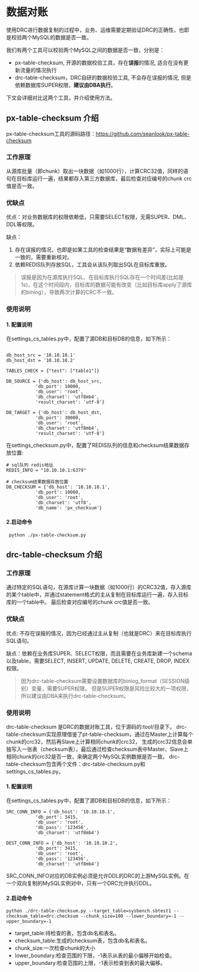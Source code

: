 
# 数据对账
使用DRC进行数据复制的过程中，业务、运维需要定期验证DRC的正确性，也即是校验两个MySQL的数据是否一致。

我们有两个工具可以校验两个MySQL之间的数据是否一致，分别是：
* px-table-checksum, 开源的数据校验工具，存在**误报**的情况, 适合在没有更新流量的情况执行
* drc-table-checksum，DRC自研的数据校验工具, 不会存在误报的情况, 但是依赖数据库SUPER权限，**建议由DBA执行**。

下文会详细对比这两个工具，并介绍使用方法。



## px-table-checksum 介绍
px-table-checksum工具的源码路径：https://github.com/seanlook/px-table-checksum

### 工作原理
从源库批量（即chunk）取出一块数据（如1000行），计算CRC32值，同样的语句在目标库运行一遍，结果都存入第三方数据库，最后检查对应编号的chunk crc值是否一致。

### 优缺点
优点：对业务数据库的权限依赖低，只需要SELECT权限，无需SUPER、DML、DDL等权限。

缺点：
1. 存在误报的情况，也即是如果工具的检查结果是“数据有差异”，实际上可能是一致的，需要重新核对。
2. 依赖REDIS队列存放SQL，工具会从该队列取出SQL在目标库重放。

> 误报是因为在源库执行SQL、在目标库执行SQL存在一个时间差(比如是1s)，在这个时间段内，目标库的数据可能有改变（比如目标库apply了源库的binlog），导致两次计算的CRC不一致。


### 使用说明

#### 1. 配置说明
在settings_cs_tables.py中，配置了源DB和目标DB的信息，如下所示：
```

db_host_src = '10.10.10.1'
db_host_dst = '10.10.10.2'

TABLES_CHECK = {"test": ["table1"]}

DB_SOURCE = {'db_host': db_host_src,
           'db_port': 10000,
           'db_user': 'root',
           'db_charset': 'utf8mb4',
           'result_charset': 'utf-8'}

DB_TARGET = {'db_host': db_host_dst,
           'db_port': 30000,
           'db_user': 'root',
           'db_charset': 'utf8mb4',
           'result_charset': 'utf-8'}
```

在settings_checksum.py中，配置了REDIS队列的信息和checksum结果数据存放位置:
```
# sql队列 redis地址
REDIS_INFO = "10.10.10.1:6379"

# checksum结果数据存放位置
DB_CHECKSUM = {'db_host': '10.10.10.1',
           'db_port': 10000,
           'db_user': 'root',
           'db_charset': 'utf8',
           'db_name': 'px_checksum'}
```


#### 2.启动命令

```
 python ./px-table-checksum.py 
```


## drc-table-checksum 介绍

### 工作原理
通过特定的SQL语句，在源库计算一块数据（如1000行）的CRC32值，存入源库的某个table中，并通过statement格式的主从复制在目标库运行一遍，存入目标库的一个table中。 最后检查对应编号的chunk crc值是否一致。

### 优缺点
优点: 不存在误报的情况，因为已经通过主从复制（也就是DRC）来在目标库执行SQL语句。

缺点：依赖在业务库SUPER、SELECT权限，而且需要在业务库新建一个schema以及table，需要SELECT, INSERT, UPDATE, DELETE, CREATE, DROP, INDEX 权限。

> 因为drc-table-checksum需要设置数据库的binlog_format（SESSION级别）变量，需要SUPER权限。
> 但是SUPER权限是风险比较大的一项权限，所以建议由DBA来执行drc-table-checksum。

### 使用说明

drc-table-checksum 是DRC的数据对账工具，位于源码的:tool/目录下。
drc-table-checksum实现原理借鉴了pt-table-checksum，通过在Master上计算每个chunk的crc32，然后再Slave上计算相同chunk的crc32，
生成的crc32信息会单独写入一张表（checksum表），最后通过检查checksum表中Master、Slave上相同chunk的crc32是否一致，来确定两个MySQL实例数据是否一致。
drc-table-checksum包含两个文件：drc-table-checksum.py和settings_cs_tables.py。

#### 1. 配置说明
在settings_cs_tables.py中，配置了源DB和目标DB的信息，如下所示：

```
SRC_CONN_INFO = {'db_host': '10.10.10.1',
           'db_port': 3415,
           'db_user': 'root',
           'db_pass': '123456',
           'db_charset': 'utf8mb4'}

DEST_CONN_INFO = {'db_host': '10.10.10.2',
           'db_port': 3415,
           'db_user': 'root',
           'db_pass': '123456',
           'db_charset': 'utf8mb4'}
```
SRC_CONN_INFO对应的DB实例必须是允许DDL的DRC的上游MySQL实例。在一个双向复制的MySQL实例对中，只有一个DRC允许执行DDL。

#### 2.启动命令

 ```
 python ./drc-table-checksum.py --target_table=sysbench.sbtest1 --checksum_table=drc.checksum --chunk_size=100 --lower_boundary=-1 --upper_boundary=-1
 ```
*  target_table:待检查的表，包含db名和表名。
*  checksum_table:生成的checksum表，包含db名和表名。
*  chunk_size:一次检查chunk的大小
*  lower_boundary:检查范围的下限，-1表示从表的最小偏移开始检查。
*  upper_boundary:检查范围的上限，-1表示检查到表的最大偏移。

